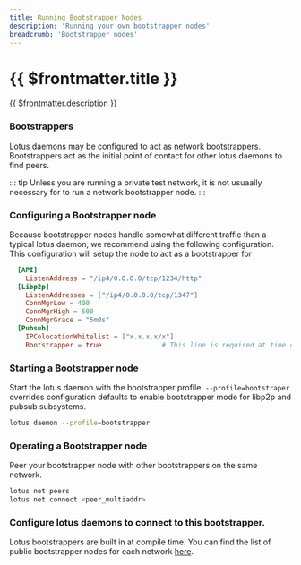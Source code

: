 ```yaml
---
title: Running Bootstrapper Nodes
description: 'Running your own bootstrapper nodes'
breadcrumb: 'Bootstrapper nodes'
---
```


# {{ $frontmatter.title }}

{{ $frontmatter.description }}

### Bootstrappers

Lotus daemons may be configured to act as network bootstrappers. Bootstrappers act as the initial point of
contact for other lotus daemons to find peers.

::: tip
Unless you are running a private test network, it is not usuaally necessary for to run a network bootstrapper node.
:::

### Configuring a Bootstrapper node

Because bootstrapper nodes handle somewhat different traffic than a typical lotus daemon, we recommend using
the following configuration. This configuration will setup the node to act as a bootstrapper for 

```toml
  [API]
    ListenAddress = "/ip4/0.0.0.0/tcp/1234/http"
  [Libp2p]
    ListenAddresses = ["/ip4/0.0.0.0/tcp/1347"]
    ConnMgrLow = 400
    ConnMgrHigh = 500
    ConnMgrGrace = "5m0s"
  [Pubsub]
    IPColocationWhitelist = ["x.x.x.x/x"]
    Bootstrapper = true               # This line is required at time of writing to act as Pubsub Bootstrapper

```

### Starting a Bootstrapper node

Start the lotus daemon with the bootstrapper profile. `--profile=bootstraper` overrides configuration defaults
to enable bootstrapper mode for libp2p and pubsub subsystems.

```bash
lotus daemon --profile=bootstrapper
```

### Operating a Bootstrapper node
Peer your bootstrapper node with other bootstrappers on the same network.

```bash
lotus net peers
lotus net connect <peer_multiaddr>
```

### Configure lotus daemons to connect to this bootstrapper.

Lotus bootstrappers are built in at compile time. You can find the list of public bootstrapper nodes for
each network [here](https://github.com/filecoin-project/lotus/tree/master/build/bootstrap).
